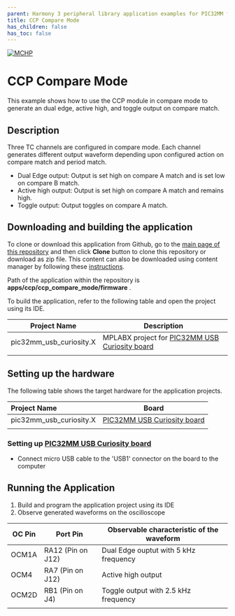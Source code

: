 ```yaml
---
parent: Harmony 3 peripheral library application examples for PIC32MM family
title: CCP Compare Mode
has_children: false
has_toc: false
---
```


[![MCHP](https://www.microchip.com/ResourcePackages/Microchip/assets/dist/images/logo.png)](https://www.microchip.com)

# CCP Compare Mode

This example shows how to use the CCP module in compare mode to generate an dual edge, active high, and toggle output on compare match.

## Description

Three TC channels are configured in compare mode. Each channel generates different output waveform depending upon configured action on compare match and period match.
- Dual Edge output: Output is set high on compare A match and is set low on compare B match.
- Active high output: Output is set high on compare A match and remains high.
- Toggle output: Output toggles on compare A match.

## Downloading and building the application

To clone or download this application from Github, go to the [main page of this repository](https://github.com/Microchip-MPLAB-Harmony/csp_apps_pic32mm) and then click **Clone** button to clone this repository or download as zip file.
This content can also be downloaded using content manager by following these [instructions](https://github.com/Microchip-MPLAB-Harmony/contentmanager/wiki).

Path of the application within the repository is **apps/ccp/ccp_compare_mode/firmware** .

To build the application, refer to the following table and open the project using its IDE.

| Project Name      | Description                                    |
| ----------------- | ---------------------------------------------- |
| pic32mm_usb_curiosity.X | MPLABX project for [PIC32MM USB Curiosity board](https://www.microchip.com/DevelopmentTools/ProductDetails/DM320107) |
|||

## Setting up the hardware

The following table shows the target hardware for the application projects.

| Project Name| Board|
|:---------|:---------:|
| pic32mm_usb_curiosity.X | [PIC32MM USB Curiosity board](https://www.microchip.com/DevelopmentTools/ProductDetails/DM320107) |
|||

### Setting up [PIC32MM USB Curiosity board](https://www.microchip.com/DevelopmentTools/ProductDetails/DM320107)

- Connect micro USB cable to the 'USB1' connector on the board to the computer

## Running the Application

1. Build and program the application project using its IDE
2. Observe generated waveforms on the oscilloscope

| OC Pin   | Port Pin      | Observable characteristic of the waveform
| ----------------| ---------| -----------------------------------------|
| OCM1A | RA12 (Pin on J12)  | Dual Edge ouptut with 5 kHz frequency |
| OCM4 | RA7 (Pin on J12)  | Active high output |
| OCM2D | RB1 (Pin on J4) | Toggle output with 2.5 kHz frequency |
||||
